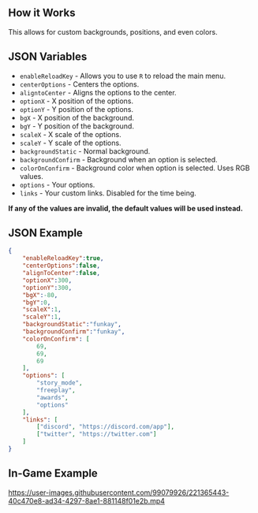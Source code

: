 ## How it Works
This allows for custom backgrounds, positions, and even colors.

## JSON Variables
* `enableReloadKey` - Allows you to use `R` to reload the main menu.
* `centerOptions` - Centers the options.
* `aligntoCenter` - Aligns the options to the center.
* `optionX` - X position of the options.
* `optionY` - Y position of the options.
* `bgX` - X position of the background.
* `bgY` - Y position of the background.
* `scaleX` - X scale of the options.
* `scaleY` - Y scale of the options.
* `backgroundStatic` - Normal background.
* `backgroundConfirm` - Background when an option is selected.
* `colorOnConfirm` - Background color when option is selected. Uses RGB values.
* `options` - Your options.
* `links` - Your custom links. Disabled for the time being.

**If any of the values are invalid, the default values will be used instead.**

## JSON Example
```json
{	
	"enableReloadKey":true,
	"centerOptions":false,
	"alignToCenter":false,
	"optionX":300,
	"optionY":300,
	"bgX":-80,
	"bgY":0,
	"scaleX":1,
	"scaleY":1,
	"backgroundStatic":"funkay",
	"backgroundConfirm":"funkay",
	"colorOnConfirm": [
		69,
		69,
		69
	],
	"options": [
		"story_mode",
		"freeplay",
		"awards",
		"options"
	],
	"links": [
		["discord", "https://discord.com/app"],
		["twitter", "https://twitter.com"]
	]
}
```

## In-Game Example
https://user-images.githubusercontent.com/99079926/221365443-40c470e8-ad34-4297-8ae1-881148f01e2b.mp4